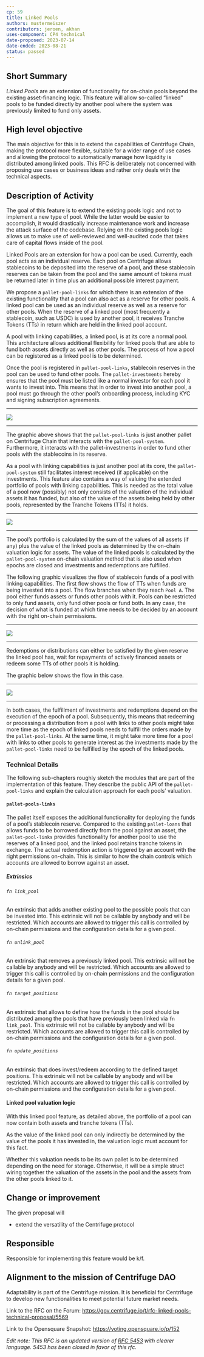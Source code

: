 ```yaml
---
cp: 59
title: Linked Pools
authors: mustermeiszer
contributors: jeroen, akhan
uses-component: CP4 technical
date-proposed: 2023-07-14
date-ended: 2023-08-21
status: passed
---
```


## Short Summary
*Linked Pools* are an extension of functionality for on-chain pools beyond the existing asset-financing logic. This feature will allow so-called “linked” pools to be funded directly by another pool where the system was previously limited to fund only assets.

## High level objective
The main objective for this is to extend the capabilities of Centrifuge Chain, making the protocol more flexible, suitable for a wider range of use cases and allowing the protocol to automatically manage how liquidity is distributed among linked pools. This RFC is deliberately not concerned with proposing use cases or business ideas and rather only deals with the technical aspects.

## Description of Activity
The goal of this feature is to extend the existing pools logic and not to implement a new type of pool. While the latter would be easier to accomplish, it would drastically increase maintenance work and increase the attack surface of the codebase. Relying on the existing pools logic allows us to make use of well-reviewed and well-audited code that takes care of capital flows inside of the pool.

Linked Pools are an extension for how a pool can be used. Currently, each pool acts as an individual reserve. Each pool on Centrifuge allows stablecoins to be deposited into the reserve of a pool, and these stablecoin reserves can be taken from the pool and the same amount of tokens must be returned later in time plus an additional possible interest payment.

We propose a `pallet-pool-links` for which there is an extension of the existing functionality that a pool can also act as a reserve for other pools. A linked pool can be used as an individual reserve as well as a reserve for other pools. When the reserve of a linked pool (most frequently a stablecoin, such as USDC) is used by another pool, it receives Tranche Tokens (TTs) in return which are held in the linked pool account.

A pool with linking capabilities, a linked pool, is at its core a normal pool. This architecture allows additional flexibility for linked pools that are able to fund both assets directly as well as other pools. The process of how a pool can be registered as a linked pool is to be determined.

Once the pool is registered in `pallet-pool-links`, stablecoin reserves in the pool can be used to fund other pools. The `pallet-investments` hereby ensures that the pool must be listed like a normal investor for each pool it wants to invest into. This means that in order to invest into another pool, a pool must go through the other pool’s onboarding process, including KYC and signing subscription agreements.

---
![](../CP59/linkpool.png)

---

The graphic above shows that the `pallet-pool-links` is just another pallet on Centrifuge Chain that interacts with the `pallet-pool-system`. Furthermore, it interacts with the pallet-investments in order to fund other pools with the stablecoins in its reserve.


As a pool with linking capabilities is just another pool at its core, the `pallet-pool-system` still facilitates interest received (if applicable) on the investments. This feature also contains a way of valuing the extended portfolio of pools with linking capabilities. This is needed as the total value of a pool now (possibly) not only consists of the valuation of the individual assets it has funded, but also of the value of the assets being held by other pools, represented by the Tranche Tokens (TTs) it holds.

---
![](../CP59/linkpool1.png)

---

The pool’s portfolio is calculated by the sum of the values of all assets (if any) plus the value of the linked pools as determined by the on-chain valuation logic for assets. The value of the linked pools is calculated by the `pallet-pool-system` on-chain valuation method that is also used when epochs are closed and investments and redemptions are fulfilled.

The following graphic visualizes the flow of stablecoin funds of a pool with linking capabilities. The first flow shows the flow of TTs when funds are being invested into a pool. The flow branches when they reach `Pool A`. The pool either funds assets or funds other pools with it. Pools can be restricted to only fund assets, only fund other pools or fund both. In any case, the decision of what is funded at which time needs to be decided by an account with the right on-chain permissions.

---
![](../CP59/linkpool2.png)

---

Redemptions or distributions can either be satisfied by the given reserve the linked pool has, wait for repayments of actively financed assets or redeem some TTs of other pools it is holding.

The graphic below shows the flow in this case.

---
![](../CP59/linkpool3.png)

---

In both cases, the fulfillment of investments and redemptions depend on the execution of the epoch of a pool. Subsequently, this means that redeeming or processing a distribution from a pool with links to other pools might take more time as the epoch of linked pools needs to fulfill the orders made by the `pallet-pool-links`. At the same time, it might take more time for a pool with links to other pools to generate interest as the investments made by the `pallet-pool-links` need to be fulfilled by the epoch of the linked pools.

### Technical Details
The following sub-chapters roughly sketch the modules that are part of the implementation of this feature. They describe the public API of the `pallet-pool-links` and explain the calculation approach for each pools’ valuation.

#### `pallet-pools-links`
The pallet itself exposes the additional functionality for deploying the funds of a pool’s stablecoin reserve. Compared to the existing `pallet-loans` that allows funds to be borrowed directly from the pool against an asset, the `pallet-pool-links` provides functionality for another pool to use the reserves of a linked pool, and the linked pool retains tranche tokens in exchange. The actual redemption action is triggered by an account with the right permissions on-chain. This is similar to how the chain controls which accounts are allowed to borrow against an asset.

##### Extrinsics
###### `fn link_pool`
An extrinsic that adds another existing pool to the possible pools that can be invested into. This extrinsic will not be callable by anybody and will be restricted. Which accounts are allowed to trigger this call is controlled by on-chain permissions and the configuration details for a given pool.

###### `fn unlink_pool`
An extrinsic that removes a previously linked pool. This extrinsic will not be callable by anybody and will be restricted. Which accounts are allowed to trigger this call is controlled by on-chain permissions and the configuration details for a given pool.

###### `fn target_positions`
An extrinsic that allows to define how the funds in the pool should be distributed among the pools that have previously been linked via `fn link_pool`. This extrinsic will not be callable by anybody and will be restricted. Which accounts are allowed to trigger this call is controlled by on-chain permissions and the configuration details for a given pool.

###### `fn update_positions`
An extrinsic that does invest/redeem according to the defined target positions. This extrinsic will not be callable by anybody and will be restricted. Which accounts are allowed to trigger this call is controlled by on-chain permissions and the configuration details for a given pool.

#### Linked pool valuation logic
With this linked pool feature, as detailed above, the portfolio of a pool can now contain both assets and tranche tokens (TTs).

As the value of the linked pool can only indirectly be determined by the value of the pools it has invested in, the valuation logic must account for this fact.

Whether this valuation needs to be its own pallet is to be determined depending on the need for storage. Otherwise, it will be a simple struct wiring together the valuation of the assets in the pool and  the assets from the other pools linked to it.

## Change or improvement
The given proposal will
* extend the versatility of the Centrifuge protocol

## Responsible
Responsible for implementing this feature would be k/f.

## Alignment to the mission of Centrifuge DAO
Adaptability is part of the Centrifuge mission. It is beneficial for Centrifuge to develop new functionalities to meet potential future market needs.

Link to the RFC on the Forum: https://gov.centrifuge.io/t/rfc-linked-pools-technical-proposal/5569

Link to the Opensquare Snapshot: https://voting.opensquare.io/p/152

*Edit note: This RFC is an updated version of [RFC 5453](https://gov.centrifuge.io/t/rfc-linked-pools-technical-proposal/5453) with clearer language. 5453 has been closed in favor of this rfc.*